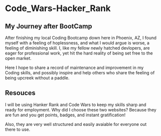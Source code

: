 # Code_Wars-Hacker_Rank
## My Journey after BootCamp

After finishing my local Coding Bootcamp down here in Phoenix, AZ, I found myself with a feeling of hoplessness, and what I would argue is worse, a feeling of diminishing skill. I, like my fellow newly hatched devlopers, are eager for professional work, yet hit the hard reality of being set free to the open market.

Here I hope to share a record of maintenance and improvement in my Coding skills, and possibly inspire and help others who share the feeling of being upcreek without a paddle.

## Resouces
I will be using Hanker Rank and Code Wars to keep my skills sharp and ready for employment. Why did I choose these two websites? Because they are fun and you get points, badges, and instant gratification!

Also, they are very well structured and easily avaiable for everyone out there to use.



